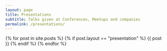 ```yaml
---
layout: page
title: Presentations
subtitle: Talks given at Conferences, Meetups and companies
permalink: /presentations/
---
```


<div class="presentation-page wrapper">

  {% for post in site.posts %}
    {% if post.layout == "presentation" %}
      {{ post }}
    {% endif %}
  {% endfor %}

 </div>
